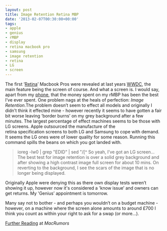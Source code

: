 ```yaml
---
layout: post
title: Image Retention Retina MBP
date: '2013-02-07T00:30:00+00:00'
tags:
- apple
- genius
- rMBP
- display
- retina macbook pro
- samsung
- image retention
- retina
- LG
- screen
---
```

The first ’[Retina](http://www.tuaw.com/2012/03/01/retina-display-macs-ipads-and-hidpi-doing-the-math/)’ Macbook Pros were revealed at last years [WWDC](http://www.youtube.com/watch?v=TPFQVbyITcY), the main feature being the screen of course. And what a screen is. I would say, apart from my [phone](http://www.charlieegan3.com/2012/12/phase-of-phablet-review.html), that the money spent on my rMBP has been the best I’ve ever spent. One problem nags at the heals of perfection: _Image Retention_.The problem doesn’t seem to effect all models and originally I didn’t think it effected mine - however recently it seems to have gotten a fair bit worse leaving ‘border burns’ on my grey background after a few minutes. The largest percentage of effect machines seems to be those with LG screens. Apple outsourced the manufacture of the retina specification screens to both LG and Samsung to cope with demand. It seems the LG ones were of lower quality for some reason. Running this command spills the beans on which you got landed with.

> ioreg -lw0 | grep \"EDID\" | sed "/[^
So yeah, I’ve got an LG screen…
The best test for image retention is over a solid grey background and after showing a high contrast image full screen for about 10 mins. On reverting to the background, I see the scars of the image that is no longer being displayed.

Originally Apple were denying this as there own display tests weren’t showing it up, however now it's considered a 'know issue’ and owners can get returns. My 'Genius’ appointment is tomorrow.

Many say not to bother - and perhaps you wouldn’t on a budget machine - however, on a machine where the screen alone amounts to around £700 I think you count as within your right to ask for a swap (or more…).

[Further Reading](http://forums.macrumors.com/showthread.php?t=1422669&highlight=image+retention+test) at _MacRumors_
